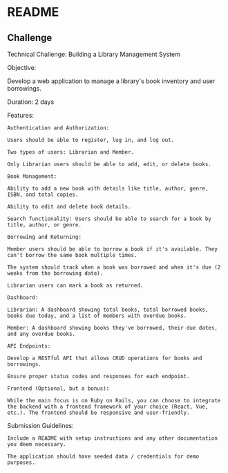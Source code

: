# README

## Challenge
Technical Challenge: Building a Library Management System 

Objective:  

Develop a web application to manage a library's book inventory and user borrowings. 

Duration: 2 days 

Features: 

    Authentication and Authorization: 

    Users should be able to register, log in, and log out. 

    Two types of users: Librarian and Member. 

    Only Librarian users should be able to add, edit, or delete books. 

    Book Management: 

    Ability to add a new book with details like title, author, genre, ISBN, and total copies. 

    Ability to edit and delete book details. 

    Search functionality: Users should be able to search for a book by title, author, or genre. 

    Borrowing and Returning: 

    Member users should be able to borrow a book if it's available. They can't borrow the same book multiple times. 

    The system should track when a book was borrowed and when it's due (2 weeks from the borrowing date). 

    Librarian users can mark a book as returned. 

    Dashboard: 

    Librarian: A dashboard showing total books, total borrowed books, books due today, and a list of members with overdue books. 

    Member: A dashboard showing books they've borrowed, their due dates, and any overdue books. 

    API Endpoints: 

    Develop a RESTful API that allows CRUD operations for books and borrowings. 

    Ensure proper status codes and responses for each endpoint. 

    Frontend (Optional, but a bonus): 

    While the main focus is on Ruby on Rails, you can choose to integrate the backend with a frontend framework of your choice (React, Vue, etc.). The frontend should be responsive and user-friendly. 

Submission Guidelines: 

    Include a README with setup instructions and any other documentation you deem necessary. 

    The application should have seeded data / credentials for demo purposes.
